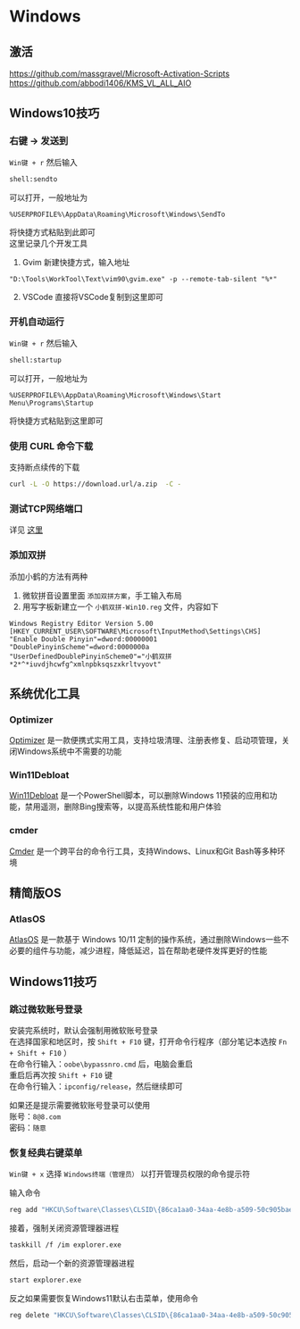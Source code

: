 # Windows

## 激活
https://github.com/massgravel/Microsoft-Activation-Scripts  
https://github.com/abbodi1406/KMS_VL_ALL_AIO  

## Windows10技巧

### 右键 → 发送到
``Win键 + r`` 然后输入
```bash
shell:sendto
```
可以打开，一般地址为
```
%USERPROFILE%\AppData\Roaming\Microsoft\Windows\SendTo
```
将快捷方式粘贴到此即可  
这里记录几个开发工具  
1. Gvim
新建快捷方式，输入地址
```
"D:\Tools\WorkTool\Text\vim90\gvim.exe" -p --remote-tab-silent "%*"
```
2. VSCode
直接将VSCode复制到这里即可

### 开机自动运行
``Win键 + r`` 然后输入
```bash
shell:startup
```
可以打开，一般地址为
```
%USERPROFILE%\AppData\Roaming\Microsoft\Windows\Start Menu\Programs\Startup
```
将快捷方式粘贴到这里即可

### 使用 CURL 命令下载

支持断点续传的下载
```bash
curl -L -O https://download.url/a.zip  -C -
```

### 测试TCP网络端口
详见 [这里](./Powershell_zh_CN.md)

### 添加双拼

添加小鹤的方法有两种

1. 微软拼音设置里面 ``添加双拼方案``，手工输入布局
2. 用写字板新建立一个 ``小鹤双拼-Win10.reg`` 文件，内容如下

```
Windows Registry Editor Version 5.00
[HKEY_CURRENT_USER\SOFTWARE\Microsoft\InputMethod\Settings\CHS]
"Enable Double Pinyin"=dword:00000001
"DoublePinyinScheme"=dword:0000000a
"UserDefinedDoublePinyinScheme0"="小鹤双拼*2*^*iuvdjhcwfg^xmlnpbksqszxkrltvyovt"
```

## 系统优化工具

### Optimizer
[Optimizer](https://github.com/hellzerg/optimizer) 是一款便携式实用工具，支持垃圾清理、注册表修复、启动项管理，关闭Windows系统中不需要的功能

### Win11Debloat
[Win11Debloat](https://github.com/Raphire/Win11Debloat) 是一个PowerShell脚本，可以删除Windows 11预装的应用和功能，禁用遥测，删除Bing搜索等，以提高系统性能和用户体验

### cmder

[Cmder](https://cmder.app/) 是一个跨平台的命令行工具，支持Windows、Linux和Git Bash等多种环境

## 精简版OS

### AtlasOS
[AtlasOS](https://github.com/Atlas-OS/Atlas) 是一款基于 Windows 10/11 定制的操作系统，通过删除Windows一些不必要的组件与功能，减少进程，降低延迟，旨在帮助老硬件发挥更好的性能

## Windows11技巧

### 跳过微软账号登录
安装完系统时，默认会强制用微软账号登录  
在选择国家和地区时，按 ``Shift + F10`` 键，打开命令行程序（部分笔记本选按 ``Fn + Shift + F10`` ）  
在命令行输入：``oobe\bypassnro.cmd`` 后，电脑会重启  
重启后再次按 ``Shift + F10`` 键  
在命令行输入：``ipconfig/release``，然后继续即可

如果还是提示需要微软账号登录可以使用  
账号：``8@8.com``  
密码：``随意``  

### 恢复经典右键菜单

``Win键 + x`` 选择 ``Windows终端（管理员）`` 以打开管理员权限的命令提示符

输入命令
```bash
reg add "HKCU\Software\Classes\CLSID\{86ca1aa0-34aa-4e8b-a509-50c905bae2a2}\InprocServer32" /f /ve
```

接着，强制关闭资源管理器进程
```bash
taskkill /f /im explorer.exe
```
然后，启动一个新的资源管理器进程
```bash
start explorer.exe
```

反之如果需要恢复Windows11默认右击菜单，使用命令
```bash
reg delete "HKCU\Software\Classes\CLSID\{86ca1aa0-34aa-4e8b-a509-50c905bae2a2}\InprocServer32" /va /f
```
